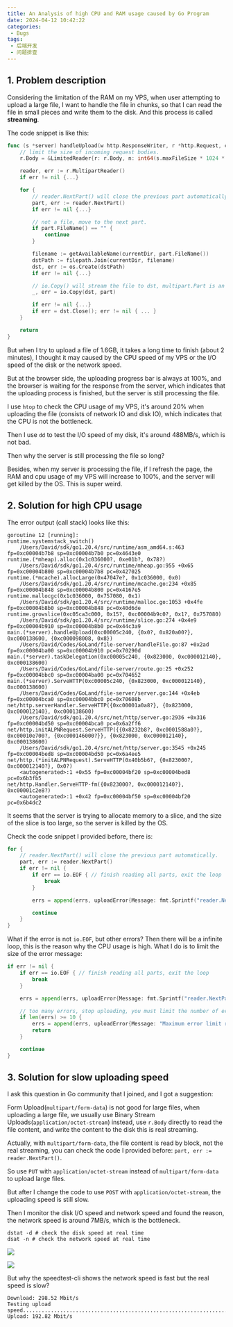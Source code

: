 ```yaml
---
title: An Analysis of high CPU and RAM usage caused by Go Program
date: 2024-04-12 10:42:22
categories:
 - Bugs
tags:
 - 后端开发
 - 问题排查
---
```


## 1. Problem description

Considering the limitation of the RAM on my VPS, when user attempting to upload a large file, I want to handle the file in chunks, so that I can read the file in small pieces and write them to the disk. And this process is called **streaming**. 

The code snippet is like this:

```go
func (s *server) handleUpload(w http.ResponseWriter, r *http.Request, currentDir string) (errs []uploadError) {
	// limit the size of incoming request bodies.
	r.Body = &LimitedReader{r: r.Body, n: int64(s.maxFileSize * 1024 * 1024)}

	reader, err := r.MultipartReader()
	if err != nil {...}

	for {
		// reader.NextPart() will close the previous part automatically.
		part, err := reader.NextPart()
		if err != nil {...}

		// not a file, move to the next part.
		if part.FileName() == "" {
			continue
		}

		filename := getAvailableName(currentDir, part.FileName())
		dstPath := filepath.Join(currentDir, filename)
		dst, err := os.Create(dstPath)
		if err != nil {...}

		// io.Copy() will stream the file to dst, multipart.Part is an io.Reader.
		_, err = io.Copy(dst, part)

		if err != nil {...}
		if err = dst.Close(); err != nil { ... }
	}

	return
}
```

But when I try to upload a file of 1.6GB, it takes a long time to finish (about 2 minutes), I thought it may caused by the CPU speed of my VPS or the I/O speed of the disk or the network speed. 

But at the browser side, the uploading progress bar is always at 100%, and the browser is waiting for the response from the server, which indicates that the uploading process is finished, but the server is still processing the file.

I use `htop` to check the CPU usage of my VPS, it's around 20% when uploading the file (consists of network IO and disk IO), which indicates that the CPU is not the bottleneck.

Then I use `dd` to test the I/O speed of my disk, it's around 488MB/s, which is not bad.

Then why the server is still processing the file so long? 

Besides, when my server is processing the file, if I refresh the page, the RAM and cpu usage of my VPS will increase to 100%, and the server will get killed by the OS. This is super weird.


## 2. Solution for high CPU usage

The error output (call stack) looks like this:

```shell
goroutine 12 [running]:
runtime.systemstack_switch()
	/Users/David/sdk/go1.20.4/src/runtime/asm_amd64.s:463 fp=0xc00004b7b8 sp=0xc00004b7b0 pc=0x4643e0
runtime.(*mheap).alloc(0x1c036000?, 0xe01b?, 0x78?)
	/Users/David/sdk/go1.20.4/src/runtime/mheap.go:955 +0x65 fp=0xc00004b800 sp=0xc00004b7b8 pc=0x427025
runtime.(*mcache).allocLarge(0x47047e?, 0x1c036000, 0x0)
	/Users/David/sdk/go1.20.4/src/runtime/mcache.go:234 +0x85 fp=0xc00004b848 sp=0xc00004b800 pc=0x4167e5
runtime.mallocgc(0x1c036000, 0x757080, 0x1)
	/Users/David/sdk/go1.20.4/src/runtime/malloc.go:1053 +0x4fe fp=0xc00004b8b0 sp=0xc00004b848 pc=0x40d6de
runtime.growslice(0xc05ca3c000, 0x15?, 0xc00004b9c0?, 0x1?, 0x757080)
	/Users/David/sdk/go1.20.4/src/runtime/slice.go:274 +0x4e9 fp=0xc00004b910 sp=0xc00004b8b0 pc=0x44c3a9
main.(*server).handleUpload(0xc00005c240, {0x0?, 0x820a00?}, 0xc000138600, {0xc000098008, 0x8})
	/Users/David/Codes/GoLand/file-server/handleFile.go:87 +0x2ad fp=0xc00004ba00 sp=0xc00004b910 pc=0x70290d
main.(*server).taskDelegation(0xc00005c240, {0x823000, 0xc000012140}, 0xc000138600)
	/Users/David/Codes/GoLand/file-server/route.go:25 +0x252 fp=0xc00004bbc0 sp=0xc00004ba00 pc=0x704652
main.(*server).ServeHTTP(0xc00005c240, {0x823000, 0xc000012140}, 0xc000138600)
	/Users/David/Codes/GoLand/file-server/server.go:144 +0x4eb fp=0xc00004bca0 sp=0xc00004bbc0 pc=0x70608b
net/http.serverHandler.ServeHTTP({0xc00001a0a8?}, {0x823000, 0xc000012140}, 0xc000138600)
	/Users/David/sdk/go1.20.4/src/net/http/server.go:2936 +0x316 fp=0xc00004bd50 sp=0xc00004bca0 pc=0x6a2ff6
net/http.initALPNRequest.ServeHTTP({{0x8232b8?, 0xc0001588a0?}, 0xc00010e700?, {0xc000146000?}}, {0x823000, 0xc000012140}, 0xc000138600)
	/Users/David/sdk/go1.20.4/src/net/http/server.go:3545 +0x245 fp=0xc00004bed8 sp=0xc00004bd50 pc=0x6a4ee5
net/http.(*initALPNRequest).ServeHTTP(0x40b5b6?, {0x823000?, 0xc000012140?}, 0x0?)
	<autogenerated>:1 +0x55 fp=0xc00004bf20 sp=0xc00004bed8 pc=0x6b3fb5
net/http.Handler.ServeHTTP-fm({0x823000?, 0xc000012140?}, 0xc00001c2e8?)
	<autogenerated>:1 +0x42 fp=0xc00004bf50 sp=0xc00004bf20 pc=0x6b4dc2
```

It seems that the server is trying to allocate memory to a slice, and the size of the slice is too large, so the server is killed by the OS. 

Check the code snippet I provided before, there is: 

```go
for {
    // reader.NextPart() will close the previous part automatically.
    part, err := reader.NextPart()
    if err != nil {
        if err == io.EOF { // finish reading all parts, exit the loop
            break
        }

        errs = append(errs, uploadError{Message: fmt.Sprintf("reader.NextPart(): %v", err)})

        continue
    }
}
```

What if the error is not `io.EOF`, but other errors? Then there will be a infinite loop, this is the reason why the CPU usage is high. What I do is to limit the size of the error message:

```go
if err != nil {
    if err == io.EOF { // finish reading all parts, exit the loop
        break
    }

    errs = append(errs, uploadError{Message: fmt.Sprintf("reader.NextPart(): %v", err)})

    // too many errors, stop uploading, you must limit the number of errors in case of infinite loop.
    if len(errs) >= 10 {
        errs = append(errs, uploadError{Message: "Maximum error limit reached"})
        return
    }

    continue
}
```

## 3. Solution for slow uploading speed

I ask this question in Go community that I joined, and I got a suggestion: 

Form Upload(`multipart/form-data`) is not good for large files, when uploading a large file, we usually use Binary Stream Uploads(`application/octet-stream`) instead, use `r.Body` directly to read the file content, and write the content to the disk this is real streaming. 

Actually, with `multipart/form-data`, the file content is read by block, not the real streaming, you can check the code I provided before: `part, err := reader.NextPart()`. 

So use `PUT` with `application/octet-stream` instead of `multipart/form-data` to upload large files. 

But after I change the code to use `POST` with `application/octet-stream`, the uploading speed is still slow. 

Then I monitor the disk I/O speed and network speed and found the reason, the network speed is around 7MB/s, which is the bottleneck.

```shell
dstat -d # check the disk speed at real time
dsat -n # check the network speed at real time
```

![](https://pub-2a6758f3b2d64ef5bb71ba1601101d35.r2.dev/blogs/2024/04/c305f2b3b5b586774920af715c01f23f.jpg)

![](https://pub-2a6758f3b2d64ef5bb71ba1601101d35.r2.dev/blogs/2024/04/90fe48cb6cbd4b0871421a58af25dfad.jpg)

But why the speedtest-cli shows the network speed is fast but the real speed is slow?

```shell
Download: 298.52 Mbit/s
Testing upload speed......................................................................................................
Upload: 192.82 Mbit/s
```

